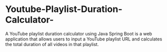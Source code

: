 # Youtube-Playlist-Duration-Calculator-
A YouTube playlist duration calculator using Java Spring Boot is a web application that allows users to input a YouTube playlist URL and calculates the total duration of all videos in that playlist.
